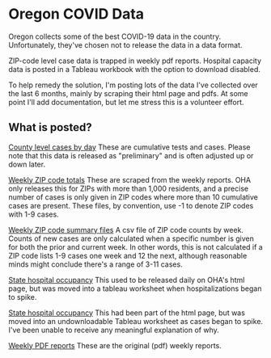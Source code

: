 # Oregon COVID Data

Oregon collects some of the best COVID-19 data in the country. Unfortunately, they've chosen not to release the data in a data format. 

ZIP-code level case data is trapped in weekly pdf reports. Hospital capacity data is posted in a Tableau workbook with the option to download disabled. 

To help remedy the solution, I'm posting lots of the data I've collected over the last 6 months, mainly by scraping their html page and pdfs. At some point I'll add documentation, but let me stress this is a volunteer effort. 

## What is posted? 

[County level cases by day](https://github.com/Oregon-Public-Data-Project/OR-COVID-Tracking/tree/main/county) These are cumulative tests and cases. Please note that this data is released as "preliminary" and is often adjusted up or down later. 

[Weekly ZIP code totals](https://github.com/Oregon-Public-Data-Project/OR-COVID-Tracking/tree/main/zips/weekly_data) These are scraped from the weekly reports. OHA only releases this for ZIPs with more than 1,000 residents, and a precise number of cases is only given in ZIP codes where more than 10 cumulative cases are present. These files, by convention, use -1 to denote ZIP codes with 1-9 cases.

[Weekly ZIP code summary files](https://github.com/Oregon-Public-Data-Project/OR-COVID-Tracking/tree/main/zips/analysis) A csv file of ZIP code counts by week. Counts of new cases are only calculated when a specific number is given for both the prior and current week. In other words, this is not calculated if a ZIP code lists 1-9 cases one week and 12 the next, although reasonable minds might conclude there's a range of 3-11 cases. 

[State hospital occupancy](https://github.com/Oregon-Public-Data-Project/OR-COVID-Tracking/tree/main/covid_details) This used to be released daily on OHA's html page, but was moved into a tableau worksheet when hospitalizations began to spike. 

[State hospital occupancy](https://github.com/Oregon-Public-Data-Project/OR-COVID-Tracking/tree/main/covid_details) This had been part of the html page, but was moved into an undownloadable Tableau worksheet as cases began to spike. I've been unable to receive any meaningful explanation of why. 

[Weekly PDF reports](https://github.com/Oregon-Public-Data-Project/OR-COVID-Tracking/tree/main/weekly_reports) These are the original (pdf) weekly reports. 